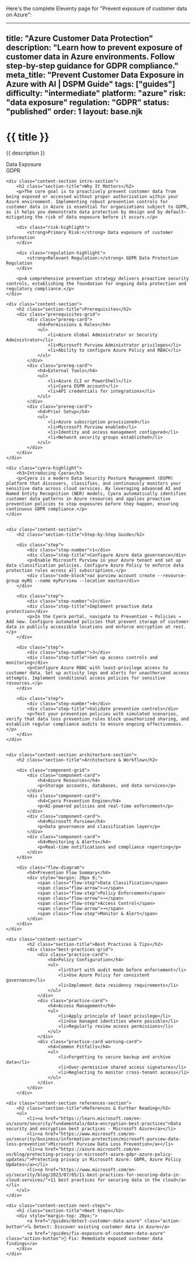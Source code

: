 Here's the complete Eleventy page for "Prevent exposure of customer data on Azure":

---
title: "Azure Customer Data Protection"
description: "Learn how to prevent exposure of customer data in Azure environments. Follow step-by-step guidance for GDPR compliance."
meta_title: "Prevent Customer Data Exposure in Azure with AI | DSPM Guide"
tags: ["guides"]
difficulty: "intermediate"
platform: "azure"
risk: "data exposure"
regulation: "GDPR"
status: "published"
order: 1
layout: base.njk
---

<div class="container">
    <div class="header">
        <h1>{{ title }}</h1>
        <p>{{ description }}</p>
        <div class="badge">Data Exposure</div>
        <div class="badge regulation">GDPR</div>
    </div>

    <div class="content-section intro-section">
        <h2 class="section-title">Why It Matters</h2>
        <p>The core goal is to proactively prevent customer data from being exposed or accessed without proper authorization within your Azure environment. Implementing robust prevention controls for customer data in Azure is essential for organizations subject to GDPR, as it helps you demonstrate data protection by design and by default—mitigating the risk of data exposure before it occurs.</p>
        
        <div class="risk-highlight">
            <strong>Primary Risk:</strong> Data exposure of customer information
        </div>
        
        <div class="regulation-highlight">
            <strong>Relevant Regulation:</strong> GDPR Data Protection Regulation
        </div>
        
        <p>A comprehensive prevention strategy delivers proactive security controls, establishing the foundation for ongoing data protection and regulatory compliance.</p>
    </div>

    <div class="content-section">
        <h2 class="section-title">Prerequisites</h2>
        <div class="prerequisites-grid">
            <div class="prereq-card">
                <h4>Permissions & Roles</h4>
                <ul>
                    <li>Azure Global Administrator or Security Administrator</li>
                    <li>Microsoft Purview Administrator privileges</li>
                    <li>Ability to configure Azure Policy and RBAC</li>
                </ul>
            </div>
            <div class="prereq-card">
                <h4>External Tools</h4>
                <ul>
                    <li>Azure CLI or PowerShell</li>
                    <li>Cyera DSPM account</li>
                    <li>API credentials for integrations</li>
                </ul>
            </div>
            <div class="prereq-card">
                <h4>Prior Setup</h4>
                <ul>
                    <li>Azure subscription provisioned</li>
                    <li>Microsoft Purview enabled</li>
                    <li>Identity and access management configured</li>
                    <li>Network security groups established</li>
                </ul>
            </div>
        </div>
    </div>
	
    <div class="cyera-highlight">
        <h3>Introducing Cyera</h3>
        <p>Cyera is a modern Data Security Posture Management (DSPM) platform that discovers, classifies, and continuously monitors your sensitive data across cloud services. By leveraging advanced AI and Named Entity Recognition (NER) models, Cyera automatically identifies customer data patterns in Azure resources and applies proactive prevention policies to stop exposures before they happen, ensuring continuous GDPR compliance.</p>
    </div>
	

    <div class="content-section">
        <h2 class="section-title">Step-by-Step Guide</h2>
        
        <div class="step">
            <div class="step-number">1</div>
            <div class="step-title">Configure Azure data governance</div>
            <p>Enable Microsoft Purview in your Azure tenant and set up data classification policies. Configure Azure Policy to enforce data protection rules across all subscriptions.</p>
            <div class="code-block">az purview account create --resource-group myRG --name myPurview --location eastus</div>
        </div>

        <div class="step">
            <div class="step-number">2</div>
            <div class="step-title">Implement proactive data protection</div>
            <p>In the Cyera portal, navigate to Prevention → Policies → Add new. Configure automated policies that prevent storage of customer data in publicly accessible locations and enforce encryption at rest.</p>
        </div>

        <div class="step">
            <div class="step-number">3</div>
            <div class="step-title">Set up access controls and monitoring</div>
            <p>Configure Azure RBAC with least-privilege access to customer data. Set up activity logs and alerts for unauthorized access attempts. Implement conditional access policies for sensitive resources.</p>
        </div>

        <div class="step">
            <div class="step-number">4</div>
            <div class="step-title">Validate prevention controls</div>
            <p>Test your prevention policies with simulated scenarios, verify that data loss prevention rules block unauthorized sharing, and establish regular compliance audits to ensure ongoing effectiveness.</p>
        </div>
    </div>


    <div class="content-section architecture-section">
        <h2 class="section-title">Architecture & Workflow</h2>
        
        <div class="component-grid">
            <div class="component-card">
                <h4>Azure Resources</h4>
                <p>Storage accounts, databases, and data services</p>
            </div>
            <div class="component-card">
                <h4>Cyera Prevention Engine</h4>
                <p>AI-powered policies and real-time enforcement</p>
            </div>
            <div class="component-card">
                <h4>Microsoft Purview</h4>
                <p>Data governance and classification layer</p>
            </div>
            <div class="component-card">
                <h4>Monitoring & Alerts</h4>
                <p>Real-time notifications and compliance reporting</p>
            </div>
        </div>

        <div class="flow-diagram">
            <h4>Prevention Flow Summary</h4>
            <div style="margin: 20px 0;">
                <span class="flow-step">Data Classification</span>
                <span class="flow-arrow">→</span>
                <span class="flow-step">Policy Enforcement</span>
                <span class="flow-arrow">→</span>
                <span class="flow-step">Access Control</span>
                <span class="flow-arrow">→</span>
                <span class="flow-step">Monitor & Alert</span>
            </div>
        </div>
    </div>

	<div class="content-section">
	        <h2 class="section-title">Best Practices & Tips</h2>
	        <div class="best-practices-grid">
	            <div class="practice-card">
	                <h4>Policy Configuration</h4>
	                <ul>
	                    <li>Start with audit mode before enforcement</li>
	                    <li>Use Azure Policy for consistent governance</li>
	                    <li>Implement data residency requirements</li>
	                </ul>
	            </div>
	            <div class="practice-card">
	                <h4>Access Management</h4>
	                <ul>
	                    <li>Apply principle of least privilege</li>
	                    <li>Use managed identities where possible</li>
	                    <li>Regularly review access permissions</li>
	                </ul>
	            </div>
	            <div class="practice-card warning-card">
	                <h4>Common Pitfalls</h4>
	                <ul>
	                    <li>Forgetting to secure backup and archive data</li>
	                    <li>Over-permissive shared access signatures</li>
	                    <li>Neglecting to monitor cross-tenant access</li>
	                </ul>
	            </div>
	        </div>
	    </div>

    <div class="content-section references-section">
        <h2 class="section-title">References & Further Reading</h2>
        <ul>
            <li><a href="https://learn.microsoft.com/en-us/azure/security/fundamentals/data-encryption-best-practices">Data security and encryption best practices - Microsoft Azure</a></li>
            <li><a href="https://www.microsoft.com/en-us/security/business/information-protection/microsoft-purview-data-loss-prevention">Microsoft Purview Data Loss Prevention</a></li>
            <li><a href="https://azure.microsoft.com/en-us/blog/protecting-privacy-in-microsoft-azure-gdpr-azure-policy-updates/">Protecting privacy in Microsoft Azure: GDPR, Azure Policy Updates</a></li>
            <li><a href="https://www.microsoft.com/en-us/security/blog/2023/07/05/11-best-practices-for-securing-data-in-cloud-services/">11 best practices for securing data in the cloud</a></li>
        </ul>
    </div>

    <div class="content-section next-steps">
        <h2 class="section-title">Next Steps</h2>
        <div style="margin-top: 20px;">
            <a href="/guides/detect-customer-data-azure" class="action-button">🔍 Detect: Discover existing customer data in Azure</a>
            <a href="/guides/fix-exposure-of-customer-data-azure" class="action-button">🔧 Fix: Remediate exposed customer data findings</a>
        </div>
    </div>
</div>